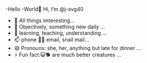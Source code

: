 -Hello -World👋 Hi, I’m @j-svg40
- 👀 All things imteresting...
- 🌱 Objectively, something new daily ...
- 💞️ learning, teaching, understanding ...
- 📫 phone 📱🤳 email, snail mail...
- 😄 Pronouns: she, her, anything but late for dinner ...
- ⚡ Fun fact:😺🐕 are much better creatures ...

<!---
j-svg40/j-svg40 is a ✨ special ✨ repository because its `README.md` (this file) appears on your GitHub profile.
You can click the Preview link to take a look at your changes.
--->

